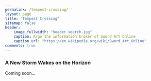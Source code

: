 ```yaml
---
permalink: /tempest-crossing/
layout: page
title: "Tempest Crossing"
sitemap: false
header:
    image_fullwidth: "header-search.jpg"
    caption: Argo the information broker of Sword Art Online
    caption_url: "https://en.wikipedia.org/wiki/Sword_Art_Online"
comments: true
---
```


### A New Storm Wakes on the Horizon
Coming soon...
